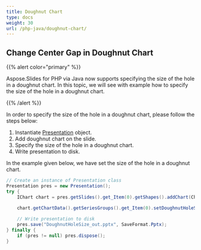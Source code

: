 ```yaml
---
title: Doughnut Chart
type: docs
weight: 30
url: /php-java/doughnut-chart/
---
```


## **Change Center Gap in Doughnut Chart**
{{% alert color="primary" %}} 

Aspose.Slides for PHP via Java now supports specifying the size of the hole in a doughnut chart. In this topic, we will see with example how to specify the size of the hole in a doughnut chart.

{{% /alert %}} 

In order to specify the size of the hole in a doughnut chart, please follow the steps below:

1. Instantiate [Presentation](https://reference.aspose.com/slides/php-java/com.aspose.slides/presentation) object.
1. Add doughnut chart on the slide.
1. Specify the size of the hole in a doughnut chart.
1. Write presentation to disk.

In the example given below, we have set the size of the hole in a doughnut chart.

```java
// Create an instance of Presentation class
Presentation pres = new Presentation();
try {
    IChart chart = pres.getSlides().get_Item(0).getShapes().addChart(ChartType.Doughnut, 50, 50, 400, 400);
    
    chart.getChartData().getSeriesGroups().get_Item(0).setDoughnutHoleSize((byte)90);

    // Write presentation to disk
    pres.save("DoughnutHoleSize_out.pptx", SaveFormat.Pptx);
} finally {
    if (pres != null) pres.dispose();
}
```

